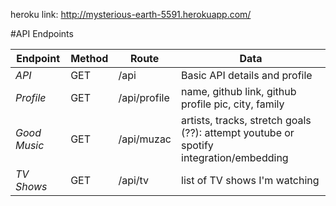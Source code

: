 heroku link: http://mysterious-earth-5591.herokuapp.com/


#API Endpoints

Endpoint | Method | Route | Data
--- | --- | --- | ---
*API* | GET | /api | Basic API details and profile
*Profile* | GET | /api/profile | name, github link, github profile pic, city, family
*Good Music* | GET | /api/muzac | artists, tracks, stretch goals (??): attempt youtube or spotify integration/embedding
*TV Shows* | GET | /api/tv | list of TV shows I'm watching